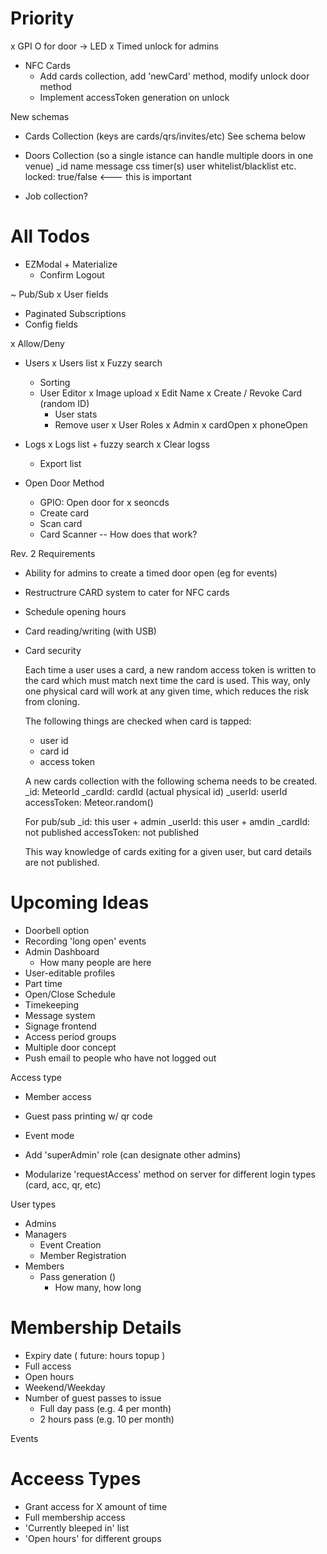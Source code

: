 # Priority

x GPI O for door -> LED
x Timed unlock for admins
- NFC Cards
  - Add cards collection, add 'newCard' method, modify unlock door method
  - Implement accessToken generation on unlock

New schemas

- Cards Collection (keys are cards/qrs/invites/etc)
  See schema below

- Doors Collection (so a single istance can handle multiple doors in one venue)
  _id
  name
  message
  css
  timer(s)
  user whitelist/blacklist
  etc.
  locked: true/false <--- this is important

- Job collection?



# All Todos

- EZModal + Materialize
  - Confirm Logout

~ Pub/Sub
  x User fields
  - Paginated Subscriptions
  - Config fields

x Allow/Deny

- Users
  x Users list
  x Fuzzy search
  - Sorting
  - User Editor
    x Image upload
    x Edit Name
    x Create / Revoke Card (random ID)
    - User stats
    - Remove user
    x User Roles
      x Admin
      x cardOpen
      x phoneOpen

- Logs
  x Logs list + fuzzy search
  x Clear logss
  - Export list

- Open Door Method
  - GPIO: Open door for x seoncds
  - Create card
  - Scan card
  - Card Scanner -- How does that work?


Rev. 2 Requirements

- Ability for admins to create a timed door open (eg for events)
- Restructrure CARD system to cater for NFC cards
- Schedule opening hours
- Card reading/writing (with USB)
- Card security

  Each time a user uses a card, a new random access token is written to the card which must match next time the card is used. This way, only one physical card will work at any given time, which reduces the risk from cloning.

  The following things are checked when card is tapped:
    - user id
    - card id
    - access token

  A new cards collection with the following schema needs to be created.
    _id: MeteorId
    _cardId: cardId (actual physical id)
    _userId: userId
    accessToken: Meteor.random()

  For pub/sub
    _id: this user + admin
    _userId: this user + amdin
    _cardId: not published
    accessToken: not published

  This way knowledge of cards exiting for a given user, but card details are not published.




# Upcoming Ideas

- Doorbell option
- Recording 'long open' events
- Admin Dashboard
  - How many people are here
- User-editable profiles
- Part time
- Open/Close Schedule
- Timekeeping
- Message system
- Signage frontend
- Access period groups
- Multiple door concept
- Push email to people who have not logged out


Access type
- Member access
- Guest pass printing w/ qr code
- Event mode


- Add 'superAdmin' role (can designate other admins)
- Modularize 'requestAccess' method on server for different login types (card, acc, qr, etc)


User types
- Admins
- Managers
  - Event Creation
  - Member Registration
- Members
  - Pass generation ()
    - How many, how long



# Membership Details
- Expiry date ( future: hours topup )
- Full access
- Open hours
- Weekend/Weekday
- Number of guest passes to issue
  - Full day pass (e.g. 4 per month)
  - 2 hours pass (e.g. 10 per month)


Events

# Acceess Types
- Grant access for X amount of time
- Full membership access
- 'Currently bleeped in' list
- 'Open hours' for different groups

